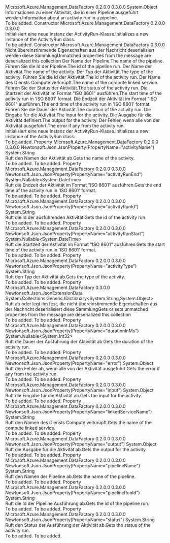 <Type Name="ActivityRun" FullName="Microsoft.Azure.Management.DataFactory.Models.ActivityRun">
  <TypeSignature Language="C#" Value="public class ActivityRun" />
  <TypeSignature Language="ILAsm" Value=".class public auto ansi beforefieldinit ActivityRun extends System.Object" />
  <TypeSignature Language="DocId" Value="T:Microsoft.Azure.Management.DataFactory.Models.ActivityRun" />
  <TypeSignature Language="VB.NET" Value="Public Class ActivityRun" />
  <TypeSignature Language="F#" Value="type ActivityRun = class" />
  <AssemblyInfo>
    <AssemblyName>Microsoft.Azure.Management.DataFactory</AssemblyName>
    <AssemblyVersion>0.2.0.0</AssemblyVersion>
    <AssemblyVersion>0.3.0.0</AssemblyVersion>
  </AssemblyInfo>
  <Base>
    <BaseTypeName>System.Object</BaseTypeName>
  </Base>
  <Interfaces />
  <Docs>
    <summary>
            <span data-ttu-id="03952-101">Informationen zu einer Aktivität, die in einer Pipeline ausgeführt werden.</span><span class="sxs-lookup"><span data-stu-id="03952-101">Information about an activity run in a pipeline.</span></span>
            </summary>
    <remarks>To be added.</remarks>
  </Docs>
  <Members>
    <Member MemberName=".ctor">
      <MemberSignature Language="C#" Value="public ActivityRun ();" />
      <MemberSignature Language="ILAsm" Value=".method public hidebysig specialname rtspecialname instance void .ctor() cil managed" />
      <MemberSignature Language="DocId" Value="M:Microsoft.Azure.Management.DataFactory.Models.ActivityRun.#ctor" />
      <MemberSignature Language="VB.NET" Value="Public Sub New ()" />
      <MemberType>Constructor</MemberType>
      <AssemblyInfo>
        <AssemblyName>Microsoft.Azure.Management.DataFactory</AssemblyName>
        <AssemblyVersion>0.2.0.0</AssemblyVersion>
        <AssemblyVersion>0.3.0.0</AssemblyVersion>
      </AssemblyInfo>
      <Parameters />
      <Docs>
        <summary>
            <span data-ttu-id="03952-102">Initialisiert eine neue Instanz der ActivityRun-Klasse.</span><span class="sxs-lookup"><span data-stu-id="03952-102">Initializes a new instance of the ActivityRun class.</span></span>
            </summary>
        <remarks>To be added.</remarks>
      </Docs>
    </Member>
    <Member MemberName=".ctor">
      <MemberSignature Language="C#" Value="public ActivityRun (System.Collections.Generic.IDictionary&lt;string,object&gt; additionalProperties = null, string pipelineName = null, string pipelineRunId = null, string activityName = null, string activityType = null, string activityRunId = null, string linkedServiceName = null, string status = null, Nullable&lt;DateTime&gt; activityRunStart = null, Nullable&lt;DateTime&gt; activityRunEnd = null, Nullable&lt;int&gt; durationInMs = null, object input = null, object output = null, object error = null);" />
      <MemberSignature Language="ILAsm" Value=".method public hidebysig specialname rtspecialname instance void .ctor(class System.Collections.Generic.IDictionary`2&lt;string, object&gt; additionalProperties, string pipelineName, string pipelineRunId, string activityName, string activityType, string activityRunId, string linkedServiceName, string status, valuetype System.Nullable`1&lt;valuetype System.DateTime&gt; activityRunStart, valuetype System.Nullable`1&lt;valuetype System.DateTime&gt; activityRunEnd, valuetype System.Nullable`1&lt;int32&gt; durationInMs, object input, object output, object error) cil managed" />
      <MemberSignature Language="DocId" Value="M:Microsoft.Azure.Management.DataFactory.Models.ActivityRun.#ctor(System.Collections.Generic.IDictionary{System.String,System.Object},System.String,System.String,System.String,System.String,System.String,System.String,System.String,System.Nullable{System.DateTime},System.Nullable{System.DateTime},System.Nullable{System.Int32},System.Object,System.Object,System.Object)" />
      <MemberSignature Language="VB.NET" Value="Public Sub New (Optional additionalProperties As IDictionary(Of String, Object) = null, Optional pipelineName As String = null, Optional pipelineRunId As String = null, Optional activityName As String = null, Optional activityType As String = null, Optional activityRunId As String = null, Optional linkedServiceName As String = null, Optional status As String = null, Optional activityRunStart As Nullable(Of DateTime) = null, Optional activityRunEnd As Nullable(Of DateTime) = null, Optional durationInMs As Nullable(Of Integer) = null, Optional input As Object = null, Optional output As Object = null, Optional error As Object = null)" />
      <MemberSignature Language="F#" Value="new Microsoft.Azure.Management.DataFactory.Models.ActivityRun : System.Collections.Generic.IDictionary&lt;string, obj&gt; * string * string * string * string * string * string * string * Nullable&lt;DateTime&gt; * Nullable&lt;DateTime&gt; * Nullable&lt;int&gt; * obj * obj * obj -&gt; Microsoft.Azure.Management.DataFactory.Models.ActivityRun" Usage="new Microsoft.Azure.Management.DataFactory.Models.ActivityRun (additionalProperties, pipelineName, pipelineRunId, activityName, activityType, activityRunId, linkedServiceName, status, activityRunStart, activityRunEnd, durationInMs, input, output, error)" />
      <MemberType>Constructor</MemberType>
      <AssemblyInfo>
        <AssemblyName>Microsoft.Azure.Management.DataFactory</AssemblyName>
        <AssemblyVersion>0.3.0.0</AssemblyVersion>
      </AssemblyInfo>
      <Parameters>
        <Parameter Name="additionalProperties" Type="System.Collections.Generic.IDictionary&lt;System.String,System.Object&gt;" />
        <Parameter Name="pipelineName" Type="System.String" />
        <Parameter Name="pipelineRunId" Type="System.String" />
        <Parameter Name="activityName" Type="System.String" />
        <Parameter Name="activityType" Type="System.String" />
        <Parameter Name="activityRunId" Type="System.String" />
        <Parameter Name="linkedServiceName" Type="System.String" />
        <Parameter Name="status" Type="System.String" />
        <Parameter Name="activityRunStart" Type="System.Nullable&lt;System.DateTime&gt;" />
        <Parameter Name="activityRunEnd" Type="System.Nullable&lt;System.DateTime&gt;" />
        <Parameter Name="durationInMs" Type="System.Nullable&lt;System.Int32&gt;" />
        <Parameter Name="input" Type="System.Object" />
        <Parameter Name="output" Type="System.Object" />
        <Parameter Name="error" Type="System.Object" />
      </Parameters>
      <Docs>
        <param name="additionalProperties"><span data-ttu-id="03952-103">Nicht übereinstimmende Eigenschaften aus der Nachricht deserialisiert werden diese Sammlung</span><span class="sxs-lookup"><span data-stu-id="03952-103">Unmatched properties from the message are deserialized this collection</span></span></param>
        <param name="pipelineName"><span data-ttu-id="03952-104">Der Name der Pipeline.</span><span class="sxs-lookup"><span data-stu-id="03952-104">The name of the pipeline.</span></span></param>
        <param name="pipelineRunId"><span data-ttu-id="03952-105">Führen Sie die Id der Pipeline.</span><span class="sxs-lookup"><span data-stu-id="03952-105">The id of the pipeline run.</span></span></param>
        <param name="activityName"><span data-ttu-id="03952-106">Der Name der Aktivität.</span><span class="sxs-lookup"><span data-stu-id="03952-106">The name of the activity.</span></span></param>
        <param name="activityType"><span data-ttu-id="03952-107">Der Typ der Aktivität.</span><span class="sxs-lookup"><span data-stu-id="03952-107">The type of the activity.</span></span></param>
        <param name="activityRunId"><span data-ttu-id="03952-108">Führen Sie die Id der Aktivität.</span><span class="sxs-lookup"><span data-stu-id="03952-108">The id of the activity run.</span></span></param>
        <param name="linkedServiceName"><span data-ttu-id="03952-109">Der Name des Diensts Compute verknüpft.</span><span class="sxs-lookup"><span data-stu-id="03952-109">The name of the compute linked service.</span></span></param>
        <param name="status"><span data-ttu-id="03952-110">Führen Sie der Status der Aktivität.</span><span class="sxs-lookup"><span data-stu-id="03952-110">The status of the activity run.</span></span></param>
        <param name="activityRunStart"><span data-ttu-id="03952-111">Die Startzeit der Aktivität im Format "ISO 8601" ausführen.</span><span class="sxs-lookup"><span data-stu-id="03952-111">The start time of the activity run in 'ISO 8601' format.</span></span></param>
        <param name="activityRunEnd"><span data-ttu-id="03952-112">Die Endzeit der Aktivität im Format "ISO 8601" ausführen.</span><span class="sxs-lookup"><span data-stu-id="03952-112">The end time of the activity run in 'ISO 8601' format.</span></span></param>
        <param name="durationInMs"><span data-ttu-id="03952-113">Führen Sie die Dauer der Aktivität.</span><span class="sxs-lookup"><span data-stu-id="03952-113">The duration of the activity run.</span></span></param>
        <param name="input"><span data-ttu-id="03952-114">Die Eingabe für die Aktivität.</span><span class="sxs-lookup"><span data-stu-id="03952-114">The input for the activity.</span></span></param>
        <param name="output"><span data-ttu-id="03952-115">Die Ausgabe für die Aktivität definiert.</span><span class="sxs-lookup"><span data-stu-id="03952-115">The output for the activity.</span></span></param>
        <param name="error"><span data-ttu-id="03952-116">Der Fehler, wenn alle von der Aktivität ausgeführt.</span><span class="sxs-lookup"><span data-stu-id="03952-116">The error if any from the activity run.</span></span></param>
        <summary>
            <span data-ttu-id="03952-117">Initialisiert eine neue Instanz der ActivityRun-Klasse.</span><span class="sxs-lookup"><span data-stu-id="03952-117">Initializes a new instance of the ActivityRun class.</span></span>
            </summary>
        <remarks>To be added.</remarks>
      </Docs>
    </Member>
    <Member MemberName="ActivityName">
      <MemberSignature Language="C#" Value="public string ActivityName { get; }" />
      <MemberSignature Language="ILAsm" Value=".property instance string ActivityName" />
      <MemberSignature Language="DocId" Value="P:Microsoft.Azure.Management.DataFactory.Models.ActivityRun.ActivityName" />
      <MemberSignature Language="VB.NET" Value="Public ReadOnly Property ActivityName As String" />
      <MemberSignature Language="F#" Value="member this.ActivityName : string" Usage="Microsoft.Azure.Management.DataFactory.Models.ActivityRun.ActivityName" />
      <MemberType>Property</MemberType>
      <AssemblyInfo>
        <AssemblyName>Microsoft.Azure.Management.DataFactory</AssemblyName>
        <AssemblyVersion>0.2.0.0</AssemblyVersion>
        <AssemblyVersion>0.3.0.0</AssemblyVersion>
      </AssemblyInfo>
      <Attributes>
        <Attribute>
          <AttributeName>Newtonsoft.Json.JsonProperty(PropertyName="activityName")</AttributeName>
        </Attribute>
      </Attributes>
      <ReturnValue>
        <ReturnType>System.String</ReturnType>
      </ReturnValue>
      <Docs>
        <summary>
            <span data-ttu-id="03952-118">Ruft den Namen der Aktivität ab.</span><span class="sxs-lookup"><span data-stu-id="03952-118">Gets the name of the activity.</span></span>
            </summary>
        <value>To be added.</value>
        <remarks>To be added.</remarks>
      </Docs>
    </Member>
    <Member MemberName="ActivityRunEnd">
      <MemberSignature Language="C#" Value="public Nullable&lt;DateTime&gt; ActivityRunEnd { get; }" />
      <MemberSignature Language="ILAsm" Value=".property instance valuetype System.Nullable`1&lt;valuetype System.DateTime&gt; ActivityRunEnd" />
      <MemberSignature Language="DocId" Value="P:Microsoft.Azure.Management.DataFactory.Models.ActivityRun.ActivityRunEnd" />
      <MemberSignature Language="VB.NET" Value="Public ReadOnly Property ActivityRunEnd As Nullable(Of DateTime)" />
      <MemberSignature Language="F#" Value="member this.ActivityRunEnd : Nullable&lt;DateTime&gt;" Usage="Microsoft.Azure.Management.DataFactory.Models.ActivityRun.ActivityRunEnd" />
      <MemberType>Property</MemberType>
      <AssemblyInfo>
        <AssemblyName>Microsoft.Azure.Management.DataFactory</AssemblyName>
        <AssemblyVersion>0.2.0.0</AssemblyVersion>
        <AssemblyVersion>0.3.0.0</AssemblyVersion>
      </AssemblyInfo>
      <Attributes>
        <Attribute>
          <AttributeName>Newtonsoft.Json.JsonProperty(PropertyName="activityRunEnd")</AttributeName>
        </Attribute>
      </Attributes>
      <ReturnValue>
        <ReturnType>System.Nullable&lt;System.DateTime&gt;</ReturnType>
      </ReturnValue>
      <Docs>
        <summary>
            <span data-ttu-id="03952-119">Ruft die Endzeit der Aktivität im Format "ISO 8601" ausführen.</span><span class="sxs-lookup"><span data-stu-id="03952-119">Gets the end time of the activity run in 'ISO 8601' format.</span></span>
            </summary>
        <value>To be added.</value>
        <remarks>To be added.</remarks>
      </Docs>
    </Member>
    <Member MemberName="ActivityRunId">
      <MemberSignature Language="C#" Value="public string ActivityRunId { get; }" />
      <MemberSignature Language="ILAsm" Value=".property instance string ActivityRunId" />
      <MemberSignature Language="DocId" Value="P:Microsoft.Azure.Management.DataFactory.Models.ActivityRun.ActivityRunId" />
      <MemberSignature Language="VB.NET" Value="Public ReadOnly Property ActivityRunId As String" />
      <MemberSignature Language="F#" Value="member this.ActivityRunId : string" Usage="Microsoft.Azure.Management.DataFactory.Models.ActivityRun.ActivityRunId" />
      <MemberType>Property</MemberType>
      <AssemblyInfo>
        <AssemblyName>Microsoft.Azure.Management.DataFactory</AssemblyName>
        <AssemblyVersion>0.2.0.0</AssemblyVersion>
        <AssemblyVersion>0.3.0.0</AssemblyVersion>
      </AssemblyInfo>
      <Attributes>
        <Attribute>
          <AttributeName>Newtonsoft.Json.JsonProperty(PropertyName="activityRunId")</AttributeName>
        </Attribute>
      </Attributes>
      <ReturnValue>
        <ReturnType>System.String</ReturnType>
      </ReturnValue>
      <Docs>
        <summary>
            <span data-ttu-id="03952-120">Ruft die Id der ausführenden Aktivität.</span><span class="sxs-lookup"><span data-stu-id="03952-120">Gets the id of the activity run.</span></span>
            </summary>
        <value>To be added.</value>
        <remarks>To be added.</remarks>
      </Docs>
    </Member>
    <Member MemberName="ActivityRunStart">
      <MemberSignature Language="C#" Value="public Nullable&lt;DateTime&gt; ActivityRunStart { get; }" />
      <MemberSignature Language="ILAsm" Value=".property instance valuetype System.Nullable`1&lt;valuetype System.DateTime&gt; ActivityRunStart" />
      <MemberSignature Language="DocId" Value="P:Microsoft.Azure.Management.DataFactory.Models.ActivityRun.ActivityRunStart" />
      <MemberSignature Language="VB.NET" Value="Public ReadOnly Property ActivityRunStart As Nullable(Of DateTime)" />
      <MemberSignature Language="F#" Value="member this.ActivityRunStart : Nullable&lt;DateTime&gt;" Usage="Microsoft.Azure.Management.DataFactory.Models.ActivityRun.ActivityRunStart" />
      <MemberType>Property</MemberType>
      <AssemblyInfo>
        <AssemblyName>Microsoft.Azure.Management.DataFactory</AssemblyName>
        <AssemblyVersion>0.2.0.0</AssemblyVersion>
        <AssemblyVersion>0.3.0.0</AssemblyVersion>
      </AssemblyInfo>
      <Attributes>
        <Attribute>
          <AttributeName>Newtonsoft.Json.JsonProperty(PropertyName="activityRunStart")</AttributeName>
        </Attribute>
      </Attributes>
      <ReturnValue>
        <ReturnType>System.Nullable&lt;System.DateTime&gt;</ReturnType>
      </ReturnValue>
      <Docs>
        <summary>
            <span data-ttu-id="03952-121">Ruft die Startzeit der Aktivität im Format "ISO 8601" ausführen.</span><span class="sxs-lookup"><span data-stu-id="03952-121">Gets the start time of the activity run in 'ISO 8601' format.</span></span>
            </summary>
        <value>To be added.</value>
        <remarks>To be added.</remarks>
      </Docs>
    </Member>
    <Member MemberName="ActivityType">
      <MemberSignature Language="C#" Value="public string ActivityType { get; }" />
      <MemberSignature Language="ILAsm" Value=".property instance string ActivityType" />
      <MemberSignature Language="DocId" Value="P:Microsoft.Azure.Management.DataFactory.Models.ActivityRun.ActivityType" />
      <MemberSignature Language="VB.NET" Value="Public ReadOnly Property ActivityType As String" />
      <MemberSignature Language="F#" Value="member this.ActivityType : string" Usage="Microsoft.Azure.Management.DataFactory.Models.ActivityRun.ActivityType" />
      <MemberType>Property</MemberType>
      <AssemblyInfo>
        <AssemblyName>Microsoft.Azure.Management.DataFactory</AssemblyName>
        <AssemblyVersion>0.2.0.0</AssemblyVersion>
        <AssemblyVersion>0.3.0.0</AssemblyVersion>
      </AssemblyInfo>
      <Attributes>
        <Attribute>
          <AttributeName>Newtonsoft.Json.JsonProperty(PropertyName="activityType")</AttributeName>
        </Attribute>
      </Attributes>
      <ReturnValue>
        <ReturnType>System.String</ReturnType>
      </ReturnValue>
      <Docs>
        <summary>
            <span data-ttu-id="03952-122">Ruft den Typ der Aktivität ab.</span><span class="sxs-lookup"><span data-stu-id="03952-122">Gets the type of the activity.</span></span>
            </summary>
        <value>To be added.</value>
        <remarks>To be added.</remarks>
      </Docs>
    </Member>
    <Member MemberName="AdditionalProperties">
      <MemberSignature Language="C#" Value="public System.Collections.Generic.IDictionary&lt;string,object&gt; AdditionalProperties { get; set; }" />
      <MemberSignature Language="ILAsm" Value=".property instance class System.Collections.Generic.IDictionary`2&lt;string, object&gt; AdditionalProperties" />
      <MemberSignature Language="DocId" Value="P:Microsoft.Azure.Management.DataFactory.Models.ActivityRun.AdditionalProperties" />
      <MemberSignature Language="VB.NET" Value="Public Property AdditionalProperties As IDictionary(Of String, Object)" />
      <MemberSignature Language="F#" Value="member this.AdditionalProperties : System.Collections.Generic.IDictionary&lt;string, obj&gt; with get, set" Usage="Microsoft.Azure.Management.DataFactory.Models.ActivityRun.AdditionalProperties" />
      <MemberType>Property</MemberType>
      <AssemblyInfo>
        <AssemblyName>Microsoft.Azure.Management.DataFactory</AssemblyName>
        <AssemblyVersion>0.3.0.0</AssemblyVersion>
      </AssemblyInfo>
      <Attributes>
        <Attribute>
          <AttributeName>Newtonsoft.Json.JsonExtensionData</AttributeName>
        </Attribute>
      </Attributes>
      <ReturnValue>
        <ReturnType>System.Collections.Generic.IDictionary&lt;System.String,System.Object&gt;</ReturnType>
      </ReturnValue>
      <Docs>
        <summary>
            <span data-ttu-id="03952-123">Ruft ab oder legt ihn fest, die nicht übereinstimmende Eigenschaften aus der Nachricht deserialisiert diese Sammlung</span><span class="sxs-lookup"><span data-stu-id="03952-123">Gets or sets unmatched properties from the message are deserialized this collection</span></span>
            </summary>
        <value>To be added.</value>
        <remarks>To be added.</remarks>
      </Docs>
    </Member>
    <Member MemberName="DurationInMs">
      <MemberSignature Language="C#" Value="public Nullable&lt;int&gt; DurationInMs { get; }" />
      <MemberSignature Language="ILAsm" Value=".property instance valuetype System.Nullable`1&lt;int32&gt; DurationInMs" />
      <MemberSignature Language="DocId" Value="P:Microsoft.Azure.Management.DataFactory.Models.ActivityRun.DurationInMs" />
      <MemberSignature Language="VB.NET" Value="Public ReadOnly Property DurationInMs As Nullable(Of Integer)" />
      <MemberSignature Language="F#" Value="member this.DurationInMs : Nullable&lt;int&gt;" Usage="Microsoft.Azure.Management.DataFactory.Models.ActivityRun.DurationInMs" />
      <MemberType>Property</MemberType>
      <AssemblyInfo>
        <AssemblyName>Microsoft.Azure.Management.DataFactory</AssemblyName>
        <AssemblyVersion>0.2.0.0</AssemblyVersion>
        <AssemblyVersion>0.3.0.0</AssemblyVersion>
      </AssemblyInfo>
      <Attributes>
        <Attribute>
          <AttributeName>Newtonsoft.Json.JsonProperty(PropertyName="durationInMs")</AttributeName>
        </Attribute>
      </Attributes>
      <ReturnValue>
        <ReturnType>System.Nullable&lt;System.Int32&gt;</ReturnType>
      </ReturnValue>
      <Docs>
        <summary>
            <span data-ttu-id="03952-124">Ruft die Dauer der Ausführung der Aktivität ab.</span><span class="sxs-lookup"><span data-stu-id="03952-124">Gets the duration of the activity run.</span></span>
            </summary>
        <value>To be added.</value>
        <remarks>To be added.</remarks>
      </Docs>
    </Member>
    <Member MemberName="Error">
      <MemberSignature Language="C#" Value="public object Error { get; }" />
      <MemberSignature Language="ILAsm" Value=".property instance object Error" />
      <MemberSignature Language="DocId" Value="P:Microsoft.Azure.Management.DataFactory.Models.ActivityRun.Error" />
      <MemberSignature Language="VB.NET" Value="Public ReadOnly Property Error As Object" />
      <MemberSignature Language="F#" Value="member this.Error : obj" Usage="Microsoft.Azure.Management.DataFactory.Models.ActivityRun.Error" />
      <MemberType>Property</MemberType>
      <AssemblyInfo>
        <AssemblyName>Microsoft.Azure.Management.DataFactory</AssemblyName>
        <AssemblyVersion>0.2.0.0</AssemblyVersion>
        <AssemblyVersion>0.3.0.0</AssemblyVersion>
      </AssemblyInfo>
      <Attributes>
        <Attribute>
          <AttributeName>Newtonsoft.Json.JsonProperty(PropertyName="error")</AttributeName>
        </Attribute>
      </Attributes>
      <ReturnValue>
        <ReturnType>System.Object</ReturnType>
      </ReturnValue>
      <Docs>
        <summary>
            <span data-ttu-id="03952-125">Ruft den Fehler ab, wenn alle von der Aktivität ausgeführt.</span><span class="sxs-lookup"><span data-stu-id="03952-125">Gets the error if any from the activity run.</span></span>
            </summary>
        <value>To be added.</value>
        <remarks>To be added.</remarks>
      </Docs>
    </Member>
    <Member MemberName="Input">
      <MemberSignature Language="C#" Value="public object Input { get; }" />
      <MemberSignature Language="ILAsm" Value=".property instance object Input" />
      <MemberSignature Language="DocId" Value="P:Microsoft.Azure.Management.DataFactory.Models.ActivityRun.Input" />
      <MemberSignature Language="VB.NET" Value="Public ReadOnly Property Input As Object" />
      <MemberSignature Language="F#" Value="member this.Input : obj" Usage="Microsoft.Azure.Management.DataFactory.Models.ActivityRun.Input" />
      <MemberType>Property</MemberType>
      <AssemblyInfo>
        <AssemblyName>Microsoft.Azure.Management.DataFactory</AssemblyName>
        <AssemblyVersion>0.2.0.0</AssemblyVersion>
        <AssemblyVersion>0.3.0.0</AssemblyVersion>
      </AssemblyInfo>
      <Attributes>
        <Attribute>
          <AttributeName>Newtonsoft.Json.JsonProperty(PropertyName="input")</AttributeName>
        </Attribute>
      </Attributes>
      <ReturnValue>
        <ReturnType>System.Object</ReturnType>
      </ReturnValue>
      <Docs>
        <summary>
            <span data-ttu-id="03952-126">Ruft die Eingabe für die Aktivität ab.</span><span class="sxs-lookup"><span data-stu-id="03952-126">Gets the input for the activity.</span></span>
            </summary>
        <value>To be added.</value>
        <remarks>To be added.</remarks>
      </Docs>
    </Member>
    <Member MemberName="LinkedServiceName">
      <MemberSignature Language="C#" Value="public string LinkedServiceName { get; }" />
      <MemberSignature Language="ILAsm" Value=".property instance string LinkedServiceName" />
      <MemberSignature Language="DocId" Value="P:Microsoft.Azure.Management.DataFactory.Models.ActivityRun.LinkedServiceName" />
      <MemberSignature Language="VB.NET" Value="Public ReadOnly Property LinkedServiceName As String" />
      <MemberSignature Language="F#" Value="member this.LinkedServiceName : string" Usage="Microsoft.Azure.Management.DataFactory.Models.ActivityRun.LinkedServiceName" />
      <MemberType>Property</MemberType>
      <AssemblyInfo>
        <AssemblyName>Microsoft.Azure.Management.DataFactory</AssemblyName>
        <AssemblyVersion>0.2.0.0</AssemblyVersion>
        <AssemblyVersion>0.3.0.0</AssemblyVersion>
      </AssemblyInfo>
      <Attributes>
        <Attribute>
          <AttributeName>Newtonsoft.Json.JsonProperty(PropertyName="linkedServiceName")</AttributeName>
        </Attribute>
      </Attributes>
      <ReturnValue>
        <ReturnType>System.String</ReturnType>
      </ReturnValue>
      <Docs>
        <summary>
            <span data-ttu-id="03952-127">Ruft den Namen des Diensts Compute verknüpft.</span><span class="sxs-lookup"><span data-stu-id="03952-127">Gets the name of the compute linked service.</span></span>
            </summary>
        <value>To be added.</value>
        <remarks>To be added.</remarks>
      </Docs>
    </Member>
    <Member MemberName="Output">
      <MemberSignature Language="C#" Value="public object Output { get; }" />
      <MemberSignature Language="ILAsm" Value=".property instance object Output" />
      <MemberSignature Language="DocId" Value="P:Microsoft.Azure.Management.DataFactory.Models.ActivityRun.Output" />
      <MemberSignature Language="VB.NET" Value="Public ReadOnly Property Output As Object" />
      <MemberSignature Language="F#" Value="member this.Output : obj" Usage="Microsoft.Azure.Management.DataFactory.Models.ActivityRun.Output" />
      <MemberType>Property</MemberType>
      <AssemblyInfo>
        <AssemblyName>Microsoft.Azure.Management.DataFactory</AssemblyName>
        <AssemblyVersion>0.2.0.0</AssemblyVersion>
        <AssemblyVersion>0.3.0.0</AssemblyVersion>
      </AssemblyInfo>
      <Attributes>
        <Attribute>
          <AttributeName>Newtonsoft.Json.JsonProperty(PropertyName="output")</AttributeName>
        </Attribute>
      </Attributes>
      <ReturnValue>
        <ReturnType>System.Object</ReturnType>
      </ReturnValue>
      <Docs>
        <summary>
            <span data-ttu-id="03952-128">Ruft die Ausgabe für die Aktivität ab.</span><span class="sxs-lookup"><span data-stu-id="03952-128">Gets the output for the activity.</span></span>
            </summary>
        <value>To be added.</value>
        <remarks>To be added.</remarks>
      </Docs>
    </Member>
    <Member MemberName="PipelineName">
      <MemberSignature Language="C#" Value="public string PipelineName { get; }" />
      <MemberSignature Language="ILAsm" Value=".property instance string PipelineName" />
      <MemberSignature Language="DocId" Value="P:Microsoft.Azure.Management.DataFactory.Models.ActivityRun.PipelineName" />
      <MemberSignature Language="VB.NET" Value="Public ReadOnly Property PipelineName As String" />
      <MemberSignature Language="F#" Value="member this.PipelineName : string" Usage="Microsoft.Azure.Management.DataFactory.Models.ActivityRun.PipelineName" />
      <MemberType>Property</MemberType>
      <AssemblyInfo>
        <AssemblyName>Microsoft.Azure.Management.DataFactory</AssemblyName>
        <AssemblyVersion>0.2.0.0</AssemblyVersion>
        <AssemblyVersion>0.3.0.0</AssemblyVersion>
      </AssemblyInfo>
      <Attributes>
        <Attribute>
          <AttributeName>Newtonsoft.Json.JsonProperty(PropertyName="pipelineName")</AttributeName>
        </Attribute>
      </Attributes>
      <ReturnValue>
        <ReturnType>System.String</ReturnType>
      </ReturnValue>
      <Docs>
        <summary>
            <span data-ttu-id="03952-129">Ruft den Namen der Pipeline ab.</span><span class="sxs-lookup"><span data-stu-id="03952-129">Gets the name of the pipeline.</span></span>
            </summary>
        <value>To be added.</value>
        <remarks>To be added.</remarks>
      </Docs>
    </Member>
    <Member MemberName="PipelineRunId">
      <MemberSignature Language="C#" Value="public string PipelineRunId { get; }" />
      <MemberSignature Language="ILAsm" Value=".property instance string PipelineRunId" />
      <MemberSignature Language="DocId" Value="P:Microsoft.Azure.Management.DataFactory.Models.ActivityRun.PipelineRunId" />
      <MemberSignature Language="VB.NET" Value="Public ReadOnly Property PipelineRunId As String" />
      <MemberSignature Language="F#" Value="member this.PipelineRunId : string" Usage="Microsoft.Azure.Management.DataFactory.Models.ActivityRun.PipelineRunId" />
      <MemberType>Property</MemberType>
      <AssemblyInfo>
        <AssemblyName>Microsoft.Azure.Management.DataFactory</AssemblyName>
        <AssemblyVersion>0.2.0.0</AssemblyVersion>
        <AssemblyVersion>0.3.0.0</AssemblyVersion>
      </AssemblyInfo>
      <Attributes>
        <Attribute>
          <AttributeName>Newtonsoft.Json.JsonProperty(PropertyName="pipelineRunId")</AttributeName>
        </Attribute>
      </Attributes>
      <ReturnValue>
        <ReturnType>System.String</ReturnType>
      </ReturnValue>
      <Docs>
        <summary>
            <span data-ttu-id="03952-130">Ruft die Id der Pipeline Ausführung ab.</span><span class="sxs-lookup"><span data-stu-id="03952-130">Gets the id of the pipeline run.</span></span>
            </summary>
        <value>To be added.</value>
        <remarks>To be added.</remarks>
      </Docs>
    </Member>
    <Member MemberName="Status">
      <MemberSignature Language="C#" Value="public string Status { get; }" />
      <MemberSignature Language="ILAsm" Value=".property instance string Status" />
      <MemberSignature Language="DocId" Value="P:Microsoft.Azure.Management.DataFactory.Models.ActivityRun.Status" />
      <MemberSignature Language="VB.NET" Value="Public ReadOnly Property Status As String" />
      <MemberSignature Language="F#" Value="member this.Status : string" Usage="Microsoft.Azure.Management.DataFactory.Models.ActivityRun.Status" />
      <MemberType>Property</MemberType>
      <AssemblyInfo>
        <AssemblyName>Microsoft.Azure.Management.DataFactory</AssemblyName>
        <AssemblyVersion>0.2.0.0</AssemblyVersion>
        <AssemblyVersion>0.3.0.0</AssemblyVersion>
      </AssemblyInfo>
      <Attributes>
        <Attribute>
          <AttributeName>Newtonsoft.Json.JsonProperty(PropertyName="status")</AttributeName>
        </Attribute>
      </Attributes>
      <ReturnValue>
        <ReturnType>System.String</ReturnType>
      </ReturnValue>
      <Docs>
        <summary>
            <span data-ttu-id="03952-131">Ruft den Status der Ausführung der Aktivität ab.</span><span class="sxs-lookup"><span data-stu-id="03952-131">Gets the status of the activity run.</span></span>
            </summary>
        <value>To be added.</value>
        <remarks>To be added.</remarks>
      </Docs>
    </Member>
  </Members>
</Type>